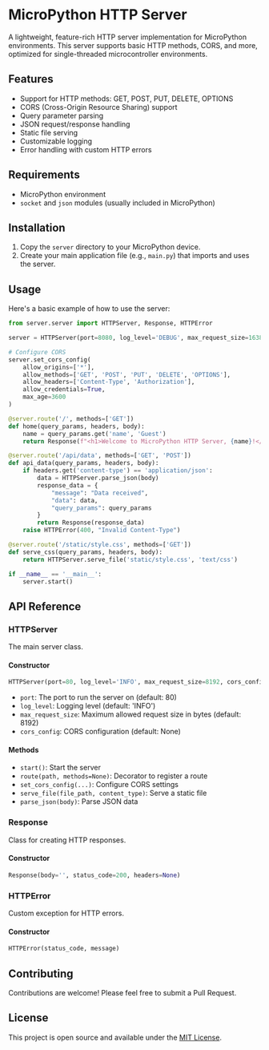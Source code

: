 # MicroPython HTTP Server

A lightweight, feature-rich HTTP server implementation for MicroPython environments. This server supports basic HTTP methods, CORS, and more, optimized for single-threaded microcontroller environments.

## Features

- Support for HTTP methods: GET, POST, PUT, DELETE, OPTIONS
- CORS (Cross-Origin Resource Sharing) support
- Query parameter parsing
- JSON request/response handling
- Static file serving
- Customizable logging
- Error handling with custom HTTP errors

## Requirements

- MicroPython environment
- `socket` and `json` modules (usually included in MicroPython)

## Installation

1. Copy the `server` directory to your MicroPython device.
2. Create your main application file (e.g., `main.py`) that imports and uses the server.

## Usage

Here's a basic example of how to use the server:

```python
from server.server import HTTPServer, Response, HTTPError

server = HTTPServer(port=8080, log_level='DEBUG', max_request_size=16384)

# Configure CORS
server.set_cors_config(
    allow_origins=['*'],
    allow_methods=['GET', 'POST', 'PUT', 'DELETE', 'OPTIONS'],
    allow_headers=['Content-Type', 'Authorization'],
    allow_credentials=True,
    max_age=3600
)

@server.route('/', methods=['GET'])
def home(query_params, headers, body):
    name = query_params.get('name', 'Guest')
    return Response(f"<h1>Welcome to MicroPython HTTP Server, {name}!</h1>")

@server.route('/api/data', methods=['GET', 'POST'])
def api_data(query_params, headers, body):
    if headers.get('content-type') == 'application/json':
        data = HTTPServer.parse_json(body)
        response_data = {
            "message": "Data received",
            "data": data,
            "query_params": query_params
        }
        return Response(response_data)
    raise HTTPError(400, "Invalid Content-Type")

@server.route('/static/style.css', methods=['GET'])
def serve_css(query_params, headers, body):
    return HTTPServer.serve_file('static/style.css', 'text/css')

if __name__ == '__main__':
    server.start()
```

## API Reference

### HTTPServer

The main server class.

#### Constructor

```python
HTTPServer(port=80, log_level='INFO', max_request_size=8192, cors_config=None)
```

- `port`: The port to run the server on (default: 80)
- `log_level`: Logging level (default: 'INFO')
- `max_request_size`: Maximum allowed request size in bytes (default: 8192)
- `cors_config`: CORS configuration (default: None)

#### Methods

- `start()`: Start the server
- `route(path, methods=None)`: Decorator to register a route
- `set_cors_config(...)`: Configure CORS settings
- `serve_file(file_path, content_type)`: Serve a static file
- `parse_json(body)`: Parse JSON data

### Response

Class for creating HTTP responses.

#### Constructor

```python
Response(body='', status_code=200, headers=None)
```

### HTTPError

Custom exception for HTTP errors.

#### Constructor

```python
HTTPError(status_code, message)
```

## Contributing

Contributions are welcome! Please feel free to submit a Pull Request.

## License

This project is open source and available under the [MIT License](LICENSE).